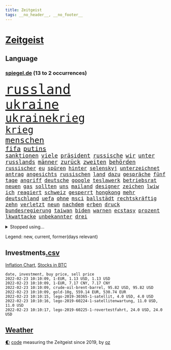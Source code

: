 ```yaml
---
title: Zeitgeist
tags: __no_header__, __no_footer__
---
```


# [Zeitgeist](https://oliz.io/zeitgeist/)

## Language

<h3><a href="https://www.spiegel.de" target="_blank">spiegel.de</a> (13 to 2 occurrences)</h3>
<p style="font-family:monospace">
<span style="font-size:32pt"><a href="news_links.html#russland" class="current">russland</a></span>
<br>
<span style="font-size:30pt"><a href="news_links.html#ukraine" class="current">ukraine</a></span>
<br>
<span style="font-size:26pt"><a href="news_links.html#ukrainekrieg" class="new">ukrainekrieg</a></span>
<br>
<span style="font-size:22pt"><a href="news_links.html#krieg" class="current">krieg</a></span>
<br>
<span style="font-size:19pt"><a href="news_links.html#menschen" class="current">menschen</a></span>
<br>
<span style="font-size:15pt"><a href="news_links.html#fifa" class="current">fifa</a></span>
<span style="font-size:15pt"><a href="news_links.html#putins" class="current">putins</a></span>
<br>
<span style="font-size:13pt"><a href="news_links.html#sanktionen" class="current">sanktionen</a></span>
<span style="font-size:13pt"><a href="news_links.html#viele" class="current">viele</a></span>
<span style="font-size:13pt"><a href="news_links.html#präsident" class="current">präsident</a></span>
<span style="font-size:13pt"><a href="news_links.html#russische" class="current">russische</a></span>
<span style="font-size:13pt"><a href="news_links.html#wir" class="current">wir</a></span>
<span style="font-size:13pt"><a href="news_links.html#unter" class="current">unter</a></span>
<span style="font-size:13pt"><a href="news_links.html#russlands" class="current">russlands</a></span>
<span style="font-size:13pt"><a href="news_links.html#männer" class="current">männer</a></span>
<span style="font-size:13pt"><a href="news_links.html#zurück" class="current">zurück</a></span>
<span style="font-size:13pt"><a href="news_links.html#zweiten" class="current">zweiten</a></span>
<span style="font-size:13pt"><a href="news_links.html#behörden" class="current">behörden</a></span>
<br>
<span style="font-size:12pt"><a href="news_links.html#russischer" class="current">russischer</a></span>
<span style="font-size:12pt"><a href="news_links.html#eu" class="current">eu</a></span>
<span style="font-size:12pt"><a href="news_links.html#spüren" class="current">spüren</a></span>
<span style="font-size:12pt"><a href="news_links.html#hinter" class="current">hinter</a></span>
<span style="font-size:12pt"><a href="news_links.html#selenskyj" class="current">selenskyj</a></span>
<span style="font-size:12pt"><a href="news_links.html#unterzeichnet" class="current">unterzeichnet</a></span>
<span style="font-size:12pt"><a href="news_links.html#antrag" class="current">antrag</a></span>
<span style="font-size:12pt"><a href="news_links.html#angesichts" class="current">angesichts</a></span>
<span style="font-size:12pt"><a href="news_links.html#russischen" class="current">russischen</a></span>
<span style="font-size:12pt"><a href="news_links.html#land" class="current">land</a></span>
<span style="font-size:12pt"><a href="news_links.html#dazu" class="current">dazu</a></span>
<span style="font-size:12pt"><a href="news_links.html#gespräche" class="current">gespräche</a></span>
<span style="font-size:12pt"><a href="news_links.html#fünf" class="current">fünf</a></span>
<span style="font-size:12pt"><a href="news_links.html#tage" class="current">tage</a></span>
<span style="font-size:12pt"><a href="news_links.html#angriff" class="current">angriff</a></span>
<span style="font-size:12pt"><a href="news_links.html#deutsche" class="current">deutsche</a></span>
<span style="font-size:12pt"><a href="news_links.html#google" class="current">google</a></span>
<span style="font-size:12pt"><a href="news_links.html#teslawerk" class="new">teslawerk</a></span>
<span style="font-size:12pt"><a href="news_links.html#betriebsrat" class="current">betriebsrat</a></span>
<span style="font-size:12pt"><a href="news_links.html#neuen" class="current">neuen</a></span>
<span style="font-size:12pt"><a href="news_links.html#gas" class="current">gas</a></span>
<span style="font-size:12pt"><a href="news_links.html#sollten" class="current">sollten</a></span>
<span style="font-size:12pt"><a href="news_links.html#uns" class="current">uns</a></span>
<span style="font-size:12pt"><a href="news_links.html#mailand" class="current">mailand</a></span>
<span style="font-size:12pt"><a href="news_links.html#designer" class="current">designer</a></span>
<span style="font-size:12pt"><a href="news_links.html#zeichen" class="current">zeichen</a></span>
<span style="font-size:12pt"><a href="news_links.html#lwiw" class="current">lwiw</a></span>
<span style="font-size:12pt"><a href="news_links.html#ich" class="current">ich</a></span>
<span style="font-size:12pt"><a href="news_links.html#reagiert" class="current">reagiert</a></span>
<span style="font-size:12pt"><a href="news_links.html#schweiz" class="current">schweiz</a></span>
<span style="font-size:12pt"><a href="news_links.html#gesperrt" class="current">gesperrt</a></span>
<span style="font-size:12pt"><a href="news_links.html#hongkong" class="current">hongkong</a></span>
<span style="font-size:12pt"><a href="news_links.html#mehr" class="current">mehr</a></span>
<span style="font-size:12pt"><a href="news_links.html#deutschland" class="current">deutschland</a></span>
<span style="font-size:12pt"><a href="news_links.html#uefa" class="current">uefa</a></span>
<span style="font-size:12pt"><a href="news_links.html#ohne" class="current">ohne</a></span>
<span style="font-size:12pt"><a href="news_links.html#msci" class="new">msci</a></span>
<span style="font-size:12pt"><a href="news_links.html#ballstädt" class="new">ballstädt</a></span>
<span style="font-size:12pt"><a href="news_links.html#rechtskräftig" class="current">rechtskräftig</a></span>
<span style="font-size:12pt"><a href="news_links.html#zehn" class="current">zehn</a></span>
<span style="font-size:12pt"><a href="news_links.html#verletzt" class="current">verletzt</a></span>
<span style="font-size:12pt"><a href="news_links.html#neun" class="current">neun</a></span>
<span style="font-size:12pt"><a href="news_links.html#nachdem" class="current">nachdem</a></span>
<span style="font-size:12pt"><a href="news_links.html#erben" class="current">erben</a></span>
<span style="font-size:12pt"><a href="news_links.html#druck" class="current">druck</a></span>
<span style="font-size:12pt"><a href="news_links.html#bundesregierung" class="current">bundesregierung</a></span>
<span style="font-size:12pt"><a href="news_links.html#taiwan" class="current">taiwan</a></span>
<span style="font-size:12pt"><a href="news_links.html#biden" class="current">biden</a></span>
<span style="font-size:12pt"><a href="news_links.html#warnen" class="current">warnen</a></span>
<span style="font-size:12pt"><a href="news_links.html#ecstasy" class="current">ecstasy</a></span>
<span style="font-size:12pt"><a href="news_links.html#prozent" class="current">prozent</a></span>
<span style="font-size:12pt"><a href="news_links.html#lkwattacke" class="new">lkwattacke</a></span>
<span style="font-size:12pt"><a href="news_links.html#unbekannter" class="current">unbekannter</a></span>
<span style="font-size:12pt"><a href="news_links.html#drei" class="current">drei</a></span>
</p>
<details>
<summary>Stopped using...</summary>
<p class="former" style="font-size:12pt">
110(495) inter(495) frühjahr(494) protestiert(494) vergewaltigt(494) halle(493) verweigern(493) a2(492) benjamin(492) energiewende(492) feierte(492) irland(492) kandidatin(492) laschet(492) unternehmer(492) unterstützt(492) untersuchungen(492) van(492) verschärfen(492) beeinflussen(491) boeing(491) chinesischer(491) geholfen(491) machten(491) toni(491) 7(490) dienst(490) leitung(490) luft(490) präsidentschaftswahl(490) studierende(490) torjäger(490) trumps(490) vermuten(490) vorstellung(490) armenien(489) ausprobiert(489) coronalockdown(489) ehemaligen(489) ehemann(489) einwohner(489) instagram(489) konzernchef(489) liverpool(489) standort(489) zahlung(489) ausschreitungen(488) behinderung(488) dfb(488) diskriminierung(488) haftstrafe(488) ifoindex(488) jüngeren(488) kompliziert(488) kontrollieren(488) pferd(488) profi(488) schließlich(488) spahn(488) tier(488) träumen(488) unerwartet(488) ungewöhnlich(488) versprach(488) walter(488) zeichnet(488) breit(487) desaster(487) diktator(487) gelernt(487) scheidende(487) schlagzeilen(487) technik(487) unterschiede(487) äußerungen(487) übergriffe(487) 2000(486) asche(486) außen(486) einzug(486) exemplare(486) gelang(486) gelegenheit(486) halben(486) hunde(486) schlug(486) schmeckt(486) weber(486) youtube(486) 1945(485) belgien(485) bestes(485) debattiert(485) erziehung(485) explosion(485) geschaffen(485) größer(485) märchen(485) provinz(485) sports(485) villa(485) abschied(484) belarussische(484) fragt(484) fußballer(484) hans(484) italienische(484) kreis(484) leitet(484) regierungspartei(484) rekordmeister(484) rostock(484) schwierigkeiten(484) studierenden(484) tieren(484) usschauspielerin(484) verdachts(484) viertel(484) warschau(484) 37(483) katastrophe(483) rente(483) unruhen(483) ärgert(483) besseren(482) entdecken(482) gerufen(482) länderchefs(482) meister(482) online(482) prinzessin(482) saisonsieg(482) verlauf(482) verspielt(482) zuständige(482) 125(481) anthony(481) belarussischen(481) berg(481) billionen(481) einzudämmen(481) europäischer(481) freilassung(481) kretschmer(481) leichte(481) verabreicht(481) veranstalter(481) bekämpft(480) design(480) frische(480) paderborn(480) satz(480) 600(479) 61(479) einziehen(479) verschwand(479) wies(479) bekamen(478) computer(478) dich(478) dicht(478) geklärt(478) globale(478) hunderten(478) moment(478) ramelow(478) schönsten(478) stuft(478) zuversichtlich(478) clemens(477) crash(477) dar(477) feuerwehrleute(477) gegenteil(477) geschäftsführer(477) brutal(476) entscheidend(476) jemen(476) querdenker(476) senkt(476) unterliegt(476) vorsprung(476) 2030(475) 900(475) 94(475) bezahlen(475) libyen(475) nachgewiesen(475) tauchen(475) tausenden(475) berät(474) brite(474) datenanalyse(474) luca(474) unruhe(474) verschwiegen(474) arabische(473) bundesgesundheitsminister(473) einheitliche(473) nachfrage(473) option(473) prognosen(473) sportlich(473) einschränkungen(472) game(472) verwaltungsgericht(472) auflagen(471) hob(471) hürden(471) mangel(471) störung(471) verschärfte(471) beantragt(470) green(470) haaland(470) jerusalem(470) kindes(470) brechen(469) schlechtes(469) umgeht(469) premierministers(468) trug(468) eigenes(467) gefangene(467) hinten(467) spaltet(467) defensive(466) geprägt(466) aufarbeitung(465) bisherigen(465) legende(465) marsch(465) moschee(465) praktisch(465) reichsten(465) aufgaben(464) gefälschte(464) raab(464) whatsapp(464) generalbundesanwalt(463) hoffnungen(463) impfstoffe(463) insassen(463) kippt(463) prompt(463) träume(463) ausrüstung(462) bett(462) eingeleitet(462) ergebnissen(462) gefällt(462) informiert(462) rentner(462) unzufrieden(462) dfbpokal(461) falscher(461) freiwillig(461) hitze(461) istanbul(461) startups(461) favorit(460) pandemiebekämpfung(460) verträge(460) ähnliche(460) hilfen(459) retter(459) spahns(459) thüringens(459) niedrig(458) bundesnetzagentur(456) gelandet(456) apples(455) benötigte(455) zuspruch(455) klasse(454) kindheit(453) teilt(453) telefonat(453) afrikas(452) aktivist(452) geht's(451) trauern(451) munition(449) gewannen(445) zulassung(444) teilnehmern(443) abiy(442) spionage(442) syrischen(440) startup(439) aktive(438) tigray(436) stellenabbau(434) coronajahr(433) csupolitiker(430) italienischer(429) hagen(427) discounter(420) rechter(418) vertrauten(413) würdigt(408) brutalen(407) auslieferung(406) heidelberg(406) sms(406) festgesetzt(403) variante(398) 95(381) zwingend(379) vereinbarung(375) erleichtert(374) geheimen(373) andy(371) 18jähriger(370) unwahrscheinlich(369) entsprechenden(368) el(367) verleumdung(367) expräsidenten(365) rüdiger(364) kandidiert(363) vulkan(363) belästigt(359) militärputsch(354) unverletzt(345) fluggesellschaft(344) todesursache(343) worüber(343) längerem(339) übernahm(336) konzerte(335) steuerhinterziehung(335) fängt(331) portugals(331) redaktion(331) doppelte(326) geimpften(326) zusammengebrochen(326) bälle(325) unterschiedliche(311) gelitten(304) kellner(304) rumänien(304) tierpark(303) prozessauftakt(302) herausragende(301) 250(300) kubicki(298) eskalierte(285) neudelhi(279) notwendigen(279) institute(278) loben(278) massachusetts(278) unfälle(274) raumfahrt(270) dynamo(269) 800(264) 18jährigen(261) durchbruch(258) peinlich(256) ticket(253) agnes(252) hebamme(252) drohende(250) court(249) supreme(249) jamie(248) aachen(247) argument(247) aktionäre(245) 220(244) berge(244) stein(242) mangelware(241) organisierten(241) tarife(241) umfang(241) entwickelte(240) forscherinnen(239) kw(239) staatspräsidenten(238) naftali(237) parkplatz(237) unterbinden(237) geheimer(236) kultusminister(235) aggressiver(234) traditionelle(234) wussten(231) sammelt(230) 16000(229) kühnert(229) lucas(229) kümmern(228) azubis(225) beeindruckende(225) drohenden(224) sowjetunion(224) befassen(223) rängen(223) schwangeren(223) schimpft(221) schob(221) uganda(221) boote(220) geliebt(219) 2005(218) bekennt(218) verliebt(218) aufsteiger(217) emirate(217) ahmed(215) norwegische(214) siebte(214) abgeordneter(212) assange(212) kalte(212) wikileaksgründer(212) bay(211) gestalten(211) 500000(209) heim(209) sätze(209) batterien(205) sorgten(203) leserinnen(202) lebten(200) aufenthalt(198) hits(198) gedroht(197) schottischen(196) starspieler(196) las(195) vegas(195) vorliegen(195) förderprogramm(194) vertretung(194) palma(192) amoklauf(191) fällig(191) japanische(190) wahlniederlage(190) wellen(189) paulo(187) qualifiziert(187) são(187) garage(186) halfen(186) gehörten(185) götze(185) eindeutigen(183) ausmaße(182) coronagipfel(181) coronapause(180) verheiratet(178) überwältigt(178) musks(177) schwul(177) sichtlich(177) leidenschaft(175) wendepunkt(170) 90/die(168) favoritin(168) geleistet(168) heiße(168) erling(167) vermietet(166) steil(165) taugen(165) musikerin(162) exemplar(161) niedergang(161) uskonzern(160) vielfach(160) abholzung(159) göringeckardt(159) agiert(158) hingerichtet(157) bedürftige(156) ausfälle(155) award(155) müttern(155) world(155) pfizer(154) tabellenführung(154) böse(153) papiere(152) glücksfall(151) natürlichen(151) späte(151) entführer(150) zuwachs(150) schädliche(148) weihnachten(148) ausmacht(147) autoritäre(146) katrin(145) cduführung(144) geburtstagsfeier(144) hoffmann(144) pflegeheimen(143) spdvorsitzende(143) friedensnobelpreis(142) pharmakonzern(142) weltberühmt(142) arten(141) ausgeschaltet(141) coronademo(141) gerichtsurteil(141) popgeschichte(141) salvador(141) epic(140) games(140) oberster(140) umgesetzt(140) werten(140) autounfall(139) beförderung(139) gesteuert(139) jusos(138) menschliche(137) deckeln(136) unionsanhänger(136) costa(135) fracht(134) rentnerinnen(134) spitzenspiel(134) geltenden(132) saarbrücken(132) beeinflusst(131) ehrgeiz(131) jeffrey(131) einigt(130) kleinsten(130) mischen(130) untätigkeit(130) inhaftierte(129) belangt(128) söldnertruppe(128) vulkanausbruch(128) wiederzubeleben(128) übertragung(127) erklärungen(126) fassaden(126) johannesburg(126) modeste(126) ruhestand(125) floss(124) natostaaten(124) ubooten(124) vulkans(124) fridays(123) future(123) gehofft(123) ifogeschäftsklima(123) maskenverweigerer(123) mehrfamilienhaus(122) prallt(122) verschickte(122) durchschnittlich(121) fachkräfte(121) erregte(120) kosteten(120) vernichtet(120) schärferen(119) cduvorsitzenden(118) comingout(118) kalkül(118) lindern(118) vernichtend(118) spürbare(117) taiwans(117) wahlergebnis(117) empfehlen(116) panama(116) schlangen(116) vermögensteuer(116) verständigt(116) bewerten(115) dave(115) ema(115) lockerung(115) messenger(115) nachziehen(115) politisches(115) tshirts(115) zentralen(115) eidinger(114) erwärmung(114) fernzügen(114) vorurteile(114) gesundes(113) turnen(113) arbeitskräfte(112) heidenreich(112) importieren(112) aufgelöst(111) glen(111) kameraden(111) lieferdienst(111) automarkt(110) bernhard(110) entwickler(109) erneuern(109) exsprecherin(109) gesellschaftlichen(109) spielzeug(109) staatlich(109) stephanie(109) rückweg(108) gefährt(107) strackzimmermann(107) zugrunde(107) ferran(106) intensivmediziner(106) schallenberg(106) schick(106) torres(106) tourismusbranche(106) ureinwohner(106) geklaut(105) rugby(105) angehalten(104) südostasien(104) ungewöhnliche(104) verunglückte(104) öffnungen(104) adele(103) enthüllungsplattform(103) hinrichtung(103) benutzt(102) berufungsgericht(102) dhabi(102) fiona(102) raumfahrtunternehmen(102) sofortiger(102) vereidigung(102) zunahme(102) ansicht(101) norwegens(101) videokonferenz(101) portal(100) rosenthal(100) technologie(100) zeitschrift(100) aneinandergeraten(99) bundesvorstand(99) verdreifacht(99) hitlergruß(98) zufällig(98) übergang(98) aufregende(97) bukele(97) delegierten(97) matteo(97) perfektem(97) verschwundenen(96) wonach(96) anweisungen(95) lieferungen(95) pflegeheim(95) stromausfall(95) auschwitz(94) kriegsgefahr(94) maskenaffäre(94) nationalgarde(94) rising(94) schärferes(94) tickt(94) emeritierte(93) verlobt(93) versinken(93) chefredakteur(92) giftspritze(92) nominierte(92) oberlandesgericht(92) belügen(91) chip(91) deniz(91) enes(91) geduldig(91) immobilienbesitzer(91) kanter(91) seelenlose(91) yücel(91) zögerlich(91) energieriesen(90) genf(90) merck(90) nachteil(90) reine(90) spacexrakete(90) stadtteil(90) bundestagsvizepräsidentin(89) falle(89) frisst(89) gesundheitspolitiker(89) gutachter(89) usmarkt(89) verbotener(89) verwehrt(89) wikileaks(89) optionen(88) summen(88) annette(87) borger(87) karla(87) valencia(87) verkörpert(87) ausverkauft(86) bryant(86) bundeskriminalamt(86) gerne(86) gruppenvergewaltigung(86) kobe(86) schimpfwörter(86) staatshilfe(86) tennisspielerin(86) verzögerungen(86) ablehnung(85) entschärft(85) aufarbeiten(84) jugendorganisation(84) lausberg(84) riegeln(84) rudolf(84) ausgelacht(83) milliardenloch(83) sünder(83) vernünftig(83) auge(82) französin(82) hausbesitzer(82) horn(82) inge(82) pausenhof(82) staatsstreich(82) therapien(82) zwischenbilanz(82) bundländertreffen(81) ergattert(81) herzproblemen(81) professor(81) spiegelkinderreporterinnen(81) sturmflutwarnung(81) truss(81) weiterspielen(81) kriminalität(80) ming(80) namensstreit(80) nikola(80) organisiertes(80) total(80) 113(79) abgereist(79) dagewesenen(79) energieverbrauch(79) jahreswechsel(79) plantagen(79) rufe(79) antritt(78) chinesin(78) freundes(78) gefoltert(78) geringer(78) installieren(78) lieferzeiten(78) packers(78) schienen(78) 175(77) coronadesaster(77) riskierte(77) verdoppelte(77) flugzeugabsturz(76) genting(76) gründet(76) kopfball(76) oxfam(76) shampoo(76) wissenschaftlern(76) beteiligte(75) eindeutige(75) generalsekretärin(75) schläft(75) sohnes(75) umweltbilanz(75) arbeitsministerium(74) coronakurs(74) fassen(74) klubikone(74) missverständnis(74) rücker(74) dunkle(73) fabian(73) isabella(73) luftfahrtunternehmen(73) pfoten(73) plädieren(73) zehnjähriger(73) cduvorsitzender(72) derzeitigen(72) meat(72) pandemielage(72) strompreise(72) wachstumsprognose(72) 1980(71) bundesparteitag(71) coronahotspot(71) designierten(71) erbost(71) griffen(71) ischgl(71) lüften(71) sonnenuntergang(71) zertifikate(71) erliegt(70) luftfilter(70) silvester(70) süd(70) einschnitte(69) einziger(69) einzuholen(69) erklärungsnot(69) flugzeugbauer(69) getestete(69) koma(69) peng(69) shuai(69) wolke(69) bugatti(68) eliminieren(68) milliardenauftrag(68) unversöhnlich(68) kinderbetreuung(67) qualifizieren(67) beeindruckt(66) schwein(66) ustennisstar(66) ampelkabinett(65) bloggerin(65) british(65) durchhalten(65) fpö(65) schädlicher(65) schütze(65) staatlicher(65) 94jährige(64) christina(64) lehrerinnen(64) riskanter(64) sank(64) schlussphase(64) wird's(64) aston(63) berechnet(63) garbiñe(63) kommissar(63) mitgenommen(63) muguruza(63) rationieren(63) sozialdemokratin(63) versicherten(63) autoschlüssel(62) femizide(62) kleinste(62) praktikanten(62) ungefährlich(62) verschiedener(62) afdlandeschef(61) epsteins(61) keeper(61) sneaker(61) ulrich(61) 80000(60) anbau(60) comicfiguren(60) deutschfranzösischer(60) felder(60) hausarbeit(60) immunabwehr(60) marburg(60) pandemiegeschehen(60) senior(60) coronaerkrankten(59) draus(59) verkehrschaos(59) eisbärenzwillinge(58) evan(58) geschäftsjahr(58) rostocker(58) videodreh(58) durchführen(57) personalnot(57) beten(56) coronaberatungen(56) spdkanzler(56) abgehängt(55) funklöcher(55) impfpässe(55) mobilfunknetze(55) staatsfolter(55) stimmte(55) brennerei(54) holland(54) impfgegnern(54) schlüsselloch(54) tochterunternehmen(54) zeitweilig(54) gedenkt(53) geradezu(53) homann(53) judenverfolgung(53) rutte(53) skiort(53) küche(52) kürzere(52) schwäbische(52) verwaltungsgerichtshof(52) wintereinbruch(52) übergewicht(52) aprèsski(51) gespannt(51) nahles(51) nehammer(51) nutzerdaten(51) referat(51) verbesserte(51) verharmlosen(51) arsenalstar(50) bemerkenswerte(50) coronabedingter(50) dreizehn(50) mahnte(50) produkten(50) student(50) windräder(50) fußballnationalspieler(49) hervorragend(49) karagiannidis(49) korruptionsvorwürfen(49) lotterie(49) untermauern(49) wiegen(49) erschwert(48) klimaminister(48) merklich(48) missbrauchsskandals(48) roch(48) showdown(48) verbündete(48) verpuffung(48) zitiert(48) bredouille(47) champagnerhersteller(47) dribbler(47) einfaches(47) haubitzen(47) hybride(47) machtverhältnisse(47) supercomputer(47) außerordentlich(46) kollidieren(46) nazideutschland(46) syrischer(46) tafel(46) abzusehen(45) bafög(45) beat(45) diözese(45) dublin(45) kampfjet(45) modewelt(45) out(45) perfektes(45) symbol(45) usaußenministeriums(45) bettercom(44) boosterkampagne(44) garg(44) gerichtsstreit(44) marieagnes(44) patzer(44) paxlovid(44) verteidigungsausschusses(44) vishal(44) vorzunehmen(44) zoomcall(44) euarzneimittelbehörde(43) fdpgesundheitspolitiker(43) schneefall(43) tennislegende(43) welternährungsorganisation(43) grandslamtitel(42) problematisch(42) sicherheitsgarantien(42) südkoreanische(42) chevron(41) fälschen(41) herzmuskelentzündung(41) polizeischutz(41) ungleich(41) abwehrspieler(40) bescheren(40) coronaexpertenrat(40) einsicht(40) expertenrat(40) ibrahimović(40) inspirieren(40) kirchliche(40) kriterien(40) tochtergesellschaft(40) zeitraum(40) zlatan(40) bingen(39) klara(39) mildere(39) panikmache(39) sicherheitslücke(39) südpazifik(39) alleingelassen(38) allmählich(38) asien(38) edward(38) hilfslieferungen(38) kürzt(38) lim(38) tiefsten(38) 1996(37) anweisung(37) nahrung(37) reeves(37) umweltschädlich(37) yannick(37) 270(36) erfroren(36) überfluss(36) 166(35) aufwendig(35) buccaneers(35) goggia(35) jasmin(35) sofia(35) todesumstände(35) angehen(34) landsmann(34) 450(33) ansteckender(33) baltikum(33) debütierte(33) dringende(33) einreiseregeln(33) kahn(33) militärbündnis(33) netze(33) produzent(33) project(33) airways(32) augenzeugenberichte(32) ausgangssperre(32) folterarzt(32) krankheitsverläufe(32) nonnen(32) putschisten(32) qatar(32) vorzeitiger(32) überdenken(32) 5g(31) beschaffung(31) klassische(31) korb(31) kursverluste(31) männlicher(31) abstürze(30) jameswebbteleskop(30) reisepass(30) abstandsregeln(29) rekordumsatz(29) sprüche(29) wiederaufnahme(29) alaa(28) amtskollege(28) bedauern(28) belassen(28) ertrunken(28) flugzeugträger(28) geschehnissen(28) kämmerlein(28) lesern(28) olympiaaus(28) willkür(28) yoga(28) austritt(27) bautzen(27) lehrermangel(27) leo(27) ablegen(26) coronafällen(26) kirgisistan(26) margarete(26) nordsyrien(26) sachschaden(26) streits(26) transparente(26) verschwendung(26) krankenversicherung(25) spielern(25) steuerlich(25) clinch(24) staatsoberhaupts(24) wellinger(24) zeitreise(24) anhebung(23) desto(23) nairobi(23) richtungsstreit(23) alizé(22) außenseiterin(22) cornet(22) dekret(22) gesundheitsamt(22) kurzfristige(22) qualifizierte(22) voice(22) entfernung(21) falschinformation(21) flugausfälle(21) freising(21) geboosterte(21) huthirebellen(21) islamistische(21) tapetenwechsel(21) umkämpfte(21) zurückzuführen(21) geweckt(20) handwerk(20) kapituliert(20) metas(20) nutzten(20) schmerzhaft(20) verdeckt(20) 44jährige(19) applechef(19) cook(19) gaskraftwerke(19) ousmane(19) atomkraftgegner(18) geywitz(18) irme(18) serielles(18) stetterkarp(18) ceo(17) medizinstudentin(17) millionäre(17) schriften(17) vorübergehende(17) generalstaatsanwältin(16) letitia(16) marilyn(16) organe(16) skiunfall(16) vergleichsweise(16) altmaier(15) erschütternden(15) exverfassungsschutzchef(15) leistungsdruck(15) netzdg(15) tanzte(15) tourist(15) waldstück(15) ampelabgeordnete(14) befreiungsschlag(14) frauenmorde(14) führerscheine(14) gefangenenlager(14) gerichtstermin(14) grandslamturnier(14) liz(14) mittelalter(14) repariert(14) tagebaubetreiber(14) verwunderung(14) visum(14) weigert(14) jurymitglied(13) pekings(13) schulalltag(13) technologies(13) hackerangriffe(12) kann's(12) klimakatastrophe(12) spielverlegung(12) standhaft(12) treffers(12) baltimore(11) coronainfizierten(11) gruppenantrag(11) hausbrand(11) luther(11) modrow(11) mol(11) ofen(11) wuchs(11)
</p>
</details>
<p>Legend: <span class="new">new</span>, <span class="current">current</span>, <span class="former">former(days relevant)</span></p>

## Investments[.csv](investments.csv)

[Inflation Chart](https://inflationchart.com),
[Stocks in BTC](https://stonksinbtc.xyz/)

```
date, investment, buy price, sell price
2022-02-23 10:10:09, 1-EUR, 1.13 USD, 1.13 USD
2022-02-23 10:10:09, 1-EUR, 7.17 CNY, 7.17 CNY
2022-02-23 10:10:09, crude-oil-brent-barrel, 95.82 USD, 95.82 USD
2022-02-23 10:10:09, gold-10g, 559.14 EUR, 530.74 EUR
2022-02-23 10:10:15, lego-2019-30365-1-satellit, 4.0 USD, 4.0 USD
2022-02-23 10:10:16, lego-2019-60224-1-satellitenwartung, 11.0 USD, 11.0 USD
2022-02-23 10:10:17, lego-2019-60225-1-rovertestfahrt, 24.0 USD, 24.0 USD
```

## [Weather](weather.html)

<footer>
<a href="javascript:toggleTheme()" class="nav">🌓</a>
<a href="https://github.com/ooz/zeitgeist">code</a> measuring the Zeitgeist since 2019, by <a href="https://oliz.io">oz</a>
</footer>

